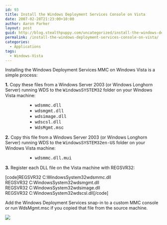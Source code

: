 ```yaml
---
id: 93
title: Install the Windows Deployment Services Console on Vista
date: 2007-02-28T21:23:00+10:00
author: Aaron Parker
layout: post
guid: http://blog.stealthpuppy.com/uncategorized/install-the-windows-deployment-services-console-on-vista
permalink: /install-the-windows-deployment-services-console-on-vista/
categories:
  - Applications
tags:
  - Windows-Vista
---
```

Installing the Windows Deployment Services MMC on Windows Vista is a simple process:

**1.** Copy these files from a Windows Server 2003 (or Windows Longhorn Server) running WDS to the <font face="courier new,courier">WindowsSYSTEM32</font> folder on your Windows Vista machine:

<ul style="margin-left: 54pt">
  <li>
    <font face="courier new,courier">wdsmmc.dll </font>
  </li>
  <li>
    <font face="courier new,courier">wdsmgmt.dll </font>
  </li>
  <li>
    <font face="courier new,courier">wdsimage.dll </font>
  </li>
  <li>
    <font face="courier new,courier">wdscsl.dll </font>
  </li>
  <li>
    <font face="courier new,courier">WdsMgmt.msc</font>
  </li>
</ul>

**2.** Copy this file from a Windows Server 2003 (or Windows Longhorn Server) running WDS to the <font face="courier new,courier">WindowsSYSTEM32en-US</font> folder on your Windows Vista machine:

<ul style="margin-left: 54pt">
  <li>
    <font face="courier new,courier">wdsmmc.dll.mui</font>
  </li>
</ul>

**3.** Register each DLL file on the Vista machine with REGSVR32:

[code]REGSVR32 C:WindowsSystem32wdsmmc.dll  
REGSVR32 C:WindowsSystem32wdsmgmt.dll  
REGSVR32 C:WindowsSystem32wdsimage.dll  
REGSVR32 C:WindowsSystem32wdscsl.dll[/code]

Add the Windows Deployment Services snap-in to a custom MMC console or run WdsMgmt.msc if you copied that file from the source machine.

<img border="0" src="https://stealthpuppy.com/wp-content/uploads/2007/02/1000.14.1051.WDSConsole.png" />